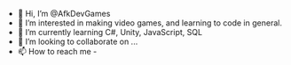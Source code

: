 - 👋 Hi, I’m @AfkDevGames
- 👀 I’m interested in making video games, and learning to code in general. 
- 🌱 I’m currently learning C#, Unity, JavaScript, SQL
- 💞️ I’m looking to collaborate on ...
- 📫 How to reach me - 

<!---
AfkDevGames/AfkDevGames is a ✨ special ✨ repository because its `README.md` (this file) appears on your GitHub profile.
You can click the Preview link to take a look at your changes.
--->
